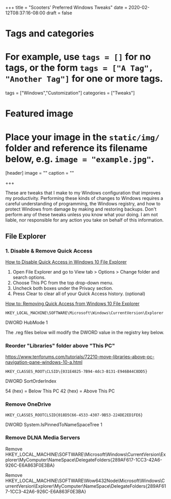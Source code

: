 +++
title = "Scooters' Preferred Windows Tweaks"
date = 2020-02-12T08:37:16-08:00
draft = false

# Tags and categories
# For example, use `tags = []` for no tags, or the form `tags = ["A Tag", "Another Tag"]` for one or more tags.
tags = ["Windows","Customization"]
categories = ["Tweaks"]

# Featured image
# Place your image in the `static/img/` folder and reference its filename below, e.g. `image = "example.jpg"`.
[header]
image = ""
caption = ""

+++

<div class="alert-container">These are tweaks that I make to my Windows configuration that improves my productivity. Performing these kinds of changes to Windows requires a careful understanding of programming, the Windows registry, and how to protect Windows from damage by making and restoring backups. Don't perform any of these tweaks unless you know what your doing. I am not liable, nor responsible for any action you take on behalf of this information.</div>

## File Explorer

### 1. Disable & Remove Quick Access 

[How to Disable Quick Access in Windows 10 File Explorer](https://blog.techinline.com/2018/11/30/how-to-disable-quick-access-in-windows-10-file-explorer/)

1. Open File Explorer and go to View tab > Options > Change folder and search options.
2. Choose This PC from the top drop-down menu.
3. Uncheck both boxes under the Privacy section.
4. Press Clear to clear all of your Quick Access history. (optional)

[How to: Removing Quick Access from Windows 10 File Explorer](https://community.spiceworks.com/how_to/166304-removing-quick-access-from-windows-10-file-explorer)

```
HKEY_LOCAL_MACHINE\SOFTWARE\Microsoft\Windows\CurrentVersion\Explorer
```

DWORD HubMode 1

The .reg files below will modify the DWORD value in the registry key below.

### Reorder "Libraries" folder above "This PC"

https://www.tenforums.com/tutorials/72210-move-libraries-above-pc-navigation-pane-windows-10-a.html

```
HKEY_CLASSES_ROOT\CLSID\{031E4825-7B94-4dc3-B131-E946B44C8DD5}
```


DWORD SortOrderIndex

54 (hex) = Below This PC
42 (hex) = Above This PC

### Remove OneDrive

```
HKEY_CLASSES_ROOTCLSID{018D5C66-4533-4307-9B53-224DE2ED1FE6}
```

DWORD System.IsPinnedToNameSpaceTree 1

### Remove DLNA Media Servers

Remove HKEY_LOCAL_MACHINE\SOFTWARE\Microsoft\Windows\CurrentVersion\Explorer\MyComputer\NameSpace\DelegateFolders\{289AF617-1CC3-42A6-926C-E6A863F0E3BA}

Remove HKEY_LOCAL_MACHINE\SOFTWARE\Wow6432Node\Microsoft\Windows\CurrentVersion\Explorer\MyComputer\NameSpace\DelegateFolders\{289AF617-1CC3-42A6-926C-E6A863F0E3BA}
